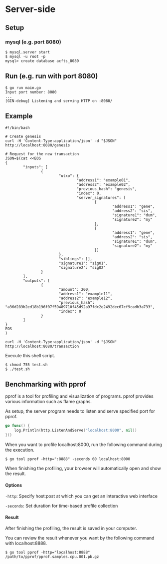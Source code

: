 # Server-side

## Setup

### mysql (e.g. port 8080)

```
$ mysql.server start
$ mysql -u root -p
mysql> create database acfts_8080
```

## Run (e.g. run with port 8080)

```
$ go run main.go
Input port number: 8080
...
[GIN-debug] Listening and serving HTTP on :8080/
```

## Example

```shell
#!/bin/bash

# Create genesis
curl -H 'Content-Type:application/json' -d "$JSON" http://localhost:8080/genesis

# Request for the new transaction
JSON=$(cat <<EOS
{
        "inputs": [
                {
                        "utxo": {
                                "address1": "example01",
                                "address2": "example02",
                                "previous_hash": "genesis",
                                "index": 0,
                                "server_signatures": [
                                        {
                                                "address1": "gene",
                                                "address2": "sis",
                                                "signature1": "dum",
                                                "signature2": "my"
                                        },
                                        {
                                                "address1": "gene",
                                                "address2": "sis",
                                                "signature1": "dum",
                                                "signature2": "my"
                                        }]
                        },
                        "siblings": [],
                        "signature1": "sig01",
                        "signature2": "sig02"
                }
        ],
        "outputs": [
                {
                        "amount": 200,
                        "address1": "example11",
                        "address2": "example12",
                        "previous_hash": "a36d289b2ed18b196f07f59489710f45d92a97fdc2e2492dec67cf9cadb3a733",
                        "index": 0
                }
        ]
}
EOS
)

curl -H 'Content-Type:application/json' -d "$JSON" http://localhost:8080/transaction
```

Execute this shell script.
```
$ chmod 755 test.sh
$ ./test.sh
```

## Benchmarking with pprof

pprof is a tool for profiling and visualization of programs. pprof provides various information such as flame graphs.

As setup, the server program needs to listen and serve specified port for pprof.

```go
go func() {
	log.Println(http.ListenAndServe("localhost:8000", nil))
}()
```

When you want to profile localhost:8000, run the following command during the execution.

```
$ go tool pprof -http=":8888" -seconds 60 localhost:8000
```

When finishing the profiling, your browser will automatically open and show the result.

#### Options

`-http`: Specify host:post at which you can get an interactive web interface

`-seconds`: Set duration for time-based profile collection

#### Result

After finishing the profiling, the result is saved in your computer.

You can review the result whenever you want by the following command with localhost:8888.

```
$ go tool pprof -http="localhost:8888" /path/to/pprof/pprof.samples.cpu.001.pb.gz
```

